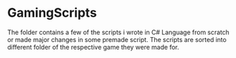 # GamingScripts
The folder contains a few of the scripts i wrote in C# Language from scratch or made major changes in some premade script. The scripts are sorted into different folder
of the respective game they were made for.
